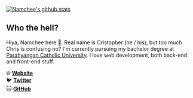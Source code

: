 [![Namchee's github stats](https://github-readme-stats.vercel.app/api?username=namchee&show_icons=true)](https://github.com/anuraghazra/github-readme-stats)

## Who the hell?

Hiya, Namchee here 👋. Real name is Cristopher (he / his), but too much Chris is confusing no? I'm currently pursuing my bachelor degree at [Parahyangan Catholic University](http://unpar.ac.id/). I love web development, both back-end and front-end stuff.

🌐 **[Website](https://namchee.netlify.app/)**<br />
🐦 **[Twitter](https://twitter.com/lakban_hitam)**<br />
🐱 **[GitHub](https://github.com/Namchee)**